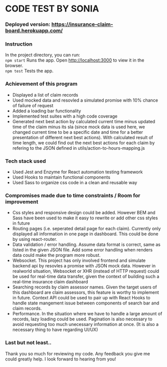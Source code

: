 # CODE TEST BY SONIA

### Deployed version: https://insurance-claim-board.herokuapp.com/

### Instruction
In the project directory, you can run:<br />
`npm start`
Runs the app. Open [http://localhost:3000](http://localhost:3000) to view it in the browser.<br />
`npm test`
Tests the app.

### Achievement of this program
- Displayed a list of claim records
- Used mocked data and resovled a simulated promise with 10% chance of failure of request
- Added a loading bar functionality
- Implemented test suites with a high code coverage
- Generated next best action by calculated current time minus updated time of the claim minus its sla (since mock data is used here, we changed current time to be a specific date and time for a better presentation of different next best actions). With calculated result of time length, we could find out the next best actions for each claim by refering to the JSON defined in utils/action-to-hours-mapping.js

### Tech stack used
- Used Jest and Enzyme for React automation testing framework
- Used Hooks to maintain functional components
- Used Sass to organize css code in a clean and reusable way

### Compromises made due to time constraints / Room for improvement
- Css styles and responsive design could be added. However BEM and Sass have been used to make it easy to rewrite or add other css styles in future
- Routing pages (i.e. seperated detail page for each claim). Currently only displayed all information in one page in dashboard. This could be done by using react-router.
- Data validation / error handling. Assume data format is correct, same as listed in the given JSON file. Add some error handling when renders data could make the program more robust. 
- Websocket. This project has only involved frontend and simulate backend api by resovles a promise with JSON mock data. However in realworld situation, Websocket or XHR (instead of HTTP request) could be used for real-time data transfer, given the context of building such a real-time insurance claim dashboard
- Searching records by claim assessor names. Given the target users of this dashboard are claim assessors, this feature is worthy to implement in future. Context API could be used to pair up with React Hooks to handle state mangement issue between components of search bar and claim records.
- Performance. In the situation where we have to handle a large amount of records, lazy loading could be used. Pagination is also necessary to avoid requesting too much unecessary information at once. (It is also a necessary thing to have regarding UI/UX)


### Last but not least..
Thank you so much for reviewing my code. Any feedback you give me could greatly help. I look forward to hearing from you!
